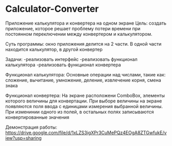# Calculator-Converter
Приложение калькулятора и конвертера на одном экране
Цель: создать приложение, которое решает проблему потери времени при постоянном переключении между конвертером и калькулятором.

Суть программы: окно приложения делится на 2 части. В одной части находится калькулятор, в другой конвертер

Задачи: 
  -реализовать интерфейс
  -реализовать функционал калькулятора
  -реализовать функционал конвертера

Функционал калькулятора:
  Основные операции над числами, такие как: сложение, вычитание, умножение, деление, извлечение корня, смена знака
  
Функционал конвертера:
  На экране расположени ComboBox, элементы которого величины для конвертации. При выборе величины на экране появляются поля ввода с единицами измерения выбранной величины. При изменинии одного из полей, в остальных полях записываются конвертированные значения

Демонстрация работы: https://drive.google.com/file/d/1xLZS3igXPr3CuMePQz4EOgA8ZTGwfukE/view?usp=sharing
